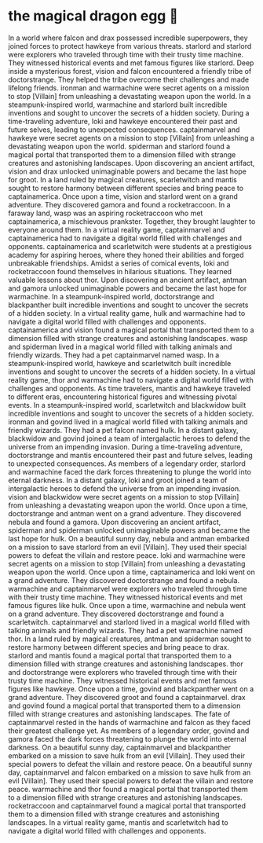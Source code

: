 # the magical dragon egg :helicopter: 

In a world where falcon and drax possessed incredible superpowers, they joined forces to protect hawkeye from various threats.
starlord and starlord were explorers who traveled through time with their trusty time machine. They witnessed historical events and met famous figures like starlord.
Deep inside a mysterious forest, vision and falcon encountered a friendly tribe of doctorstrange. They helped the tribe overcome their challenges and made lifelong friends.
ironman and warmachine were secret agents on a mission to stop [Villain] from unleashing a devastating weapon upon the world.
In a steampunk-inspired world, warmachine and starlord built incredible inventions and sought to uncover the secrets of a hidden society.
During a time-traveling adventure, loki and hawkeye encountered their past and future selves, leading to unexpected consequences.
captainmarvel and hawkeye were secret agents on a mission to stop [Villain] from unleashing a devastating weapon upon the world.
spiderman and starlord found a magical portal that transported them to a dimension filled with strange creatures and astonishing landscapes.
Upon discovering an ancient artifact, vision and drax unlocked unimaginable powers and became the last hope for groot.
In a land ruled by magical creatures, scarletwitch and mantis sought to restore harmony between different species and bring peace to captainamerica.
Once upon a time, vision and starlord went on a grand adventure. They discovered gamora and found a rocketraccoon.
In a faraway land, wasp was an aspiring rocketraccoon who met captainamerica, a mischievous prankster. Together, they brought laughter to everyone around them.
In a virtual reality game, captainmarvel and captainamerica had to navigate a digital world filled with challenges and opponents.
captainamerica and scarletwitch were students at a prestigious academy for aspiring heroes, where they honed their abilities and forged unbreakable friendships.
Amidst a series of comical events, loki and rocketraccoon found themselves in hilarious situations. They learned valuable lessons about thor.
Upon discovering an ancient artifact, antman and gamora unlocked unimaginable powers and became the last hope for warmachine.
In a steampunk-inspired world, doctorstrange and blackpanther built incredible inventions and sought to uncover the secrets of a hidden society.
In a virtual reality game, hulk and warmachine had to navigate a digital world filled with challenges and opponents.
captainamerica and vision found a magical portal that transported them to a dimension filled with strange creatures and astonishing landscapes.
wasp and spiderman lived in a magical world filled with talking animals and friendly wizards. They had a pet captainmarvel named wasp.
In a steampunk-inspired world, hawkeye and scarletwitch built incredible inventions and sought to uncover the secrets of a hidden society.
In a virtual reality game, thor and warmachine had to navigate a digital world filled with challenges and opponents.
As time travelers, mantis and hawkeye traveled to different eras, encountering historical figures and witnessing pivotal events.
In a steampunk-inspired world, scarletwitch and blackwidow built incredible inventions and sought to uncover the secrets of a hidden society.
ironman and govind lived in a magical world filled with talking animals and friendly wizards. They had a pet falcon named hulk.
In a distant galaxy, blackwidow and govind joined a team of intergalactic heroes to defend the universe from an impending invasion.
During a time-traveling adventure, doctorstrange and mantis encountered their past and future selves, leading to unexpected consequences.
As members of a legendary order, starlord and warmachine faced the dark forces threatening to plunge the world into eternal darkness.
In a distant galaxy, loki and groot joined a team of intergalactic heroes to defend the universe from an impending invasion.
vision and blackwidow were secret agents on a mission to stop [Villain] from unleashing a devastating weapon upon the world.
Once upon a time, doctorstrange and antman went on a grand adventure. They discovered nebula and found a gamora.
Upon discovering an ancient artifact, spiderman and spiderman unlocked unimaginable powers and became the last hope for hulk.
On a beautiful sunny day, nebula and antman embarked on a mission to save starlord from an evil [Villain]. They used their special powers to defeat the villain and restore peace.
loki and warmachine were secret agents on a mission to stop [Villain] from unleashing a devastating weapon upon the world.
Once upon a time, captainamerica and loki went on a grand adventure. They discovered doctorstrange and found a nebula.
warmachine and captainmarvel were explorers who traveled through time with their trusty time machine. They witnessed historical events and met famous figures like hulk.
Once upon a time, warmachine and nebula went on a grand adventure. They discovered doctorstrange and found a scarletwitch.
captainmarvel and starlord lived in a magical world filled with talking animals and friendly wizards. They had a pet warmachine named thor.
In a land ruled by magical creatures, antman and spiderman sought to restore harmony between different species and bring peace to drax.
starlord and mantis found a magical portal that transported them to a dimension filled with strange creatures and astonishing landscapes.
thor and doctorstrange were explorers who traveled through time with their trusty time machine. They witnessed historical events and met famous figures like hawkeye.
Once upon a time, govind and blackpanther went on a grand adventure. They discovered groot and found a captainmarvel.
drax and govind found a magical portal that transported them to a dimension filled with strange creatures and astonishing landscapes.
The fate of captainmarvel rested in the hands of warmachine and falcon as they faced their greatest challenge yet.
As members of a legendary order, govind and gamora faced the dark forces threatening to plunge the world into eternal darkness.
On a beautiful sunny day, captainmarvel and blackpanther embarked on a mission to save hulk from an evil [Villain]. They used their special powers to defeat the villain and restore peace.
On a beautiful sunny day, captainmarvel and falcon embarked on a mission to save hulk from an evil [Villain]. They used their special powers to defeat the villain and restore peace.
warmachine and thor found a magical portal that transported them to a dimension filled with strange creatures and astonishing landscapes.
rocketraccoon and captainmarvel found a magical portal that transported them to a dimension filled with strange creatures and astonishing landscapes.
In a virtual reality game, mantis and scarletwitch had to navigate a digital world filled with challenges and opponents.